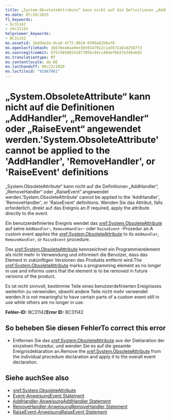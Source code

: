 ```yaml
---
title: „System.ObsoleteAttribute“ kann nicht auf die Definitionen „AddHandler“, „RemoveHandler“ oder „RaiseEvent“ angewendet werden.
ms.date: 07/20/2015
f1_keywords:
- bc31142
- vbc31142
helpviewer_keywords:
- BC31142
ms.assetid: 2bddde2e-9ca0-4f72-8910-0789a6350af8
ms.openlocfilehash: 3b67bea0aa0ee3b59147922c1a5672ab102587f3
ms.sourcegitcommit: bf5c5850654187705bc94cc40ebfb62fe346ab02
ms.translationtype: MT
ms.contentlocale: de-DE
ms.lasthandoff: 09/23/2020
ms.locfileid: "91067061"
---
```

# <a name="systemobsoleteattribute-cannot-be-applied-to-the-addhandler-removehandler-or-raiseevent-definitions"></a><span data-ttu-id="b5fe5-102">„System.ObsoleteAttribute“ kann nicht auf die Definitionen „AddHandler“, „RemoveHandler“ oder „RaiseEvent“ angewendet werden.</span><span class="sxs-lookup"><span data-stu-id="b5fe5-102">'System.ObsoleteAttribute' cannot be applied to the 'AddHandler', 'RemoveHandler', or 'RaiseEvent' definitions</span></span>

<span data-ttu-id="b5fe5-103">„System.ObsoleteAttribute“ kann nicht auf die Definitionen „AddHandler“, „RemoveHandler“ oder „RaiseEvent“ angewendet werden.</span><span class="sxs-lookup"><span data-stu-id="b5fe5-103">'System.ObsoleteAttribute' cannot be applied to the 'AddHandler', 'RemoveHandler', or 'RaiseEvent' definitions.</span></span> <span data-ttu-id="b5fe5-104">Wenden Sie das Attribut, falls erforderlich, direkt auf das Ereignis an.</span><span class="sxs-lookup"><span data-stu-id="b5fe5-104">If required, apply the attribute directly to the event.</span></span>  
  
 <span data-ttu-id="b5fe5-105">Ein benutzerdefiniertes Ereignis wendet das <xref:System.ObsoleteAttribute> auf seine `AddHandler`-, `RemoveHandler`- oder `RaiseEvent` -Prozedur an.</span><span class="sxs-lookup"><span data-stu-id="b5fe5-105">A custom event applies the <xref:System.ObsoleteAttribute> to its `AddHandler`, `RemoveHandler`, or `RaiseEvent` procedure.</span></span>  
  
 <span data-ttu-id="b5fe5-106">Das <xref:System.ObsoleteAttribute> kennzeichnet ein Programmierelement als nicht mehr in Verwendung und informiert die Benutzer, dass das Element in zukünftigen Versionen des Produkts entfernt wird.</span><span class="sxs-lookup"><span data-stu-id="b5fe5-106">The <xref:System.ObsoleteAttribute> marks a programming element as no longer in use and informs users that the element is to be removed in future versions of the product.</span></span>  
  
 <span data-ttu-id="b5fe5-107">Es ist nicht sinnvoll, bestimmte Teile eines benutzerdefinierten Ereignisses weiterhin zu verwenden, obwohl andere Teile nicht mehr verwendet werden.</span><span class="sxs-lookup"><span data-stu-id="b5fe5-107">It is not meaningful to have certain parts of a custom event still in use while others are no longer in use.</span></span>  
  
 <span data-ttu-id="b5fe5-108">**Fehler-ID:** BC31142</span><span class="sxs-lookup"><span data-stu-id="b5fe5-108">**Error ID:** BC31142</span></span>  
  
## <a name="to-correct-this-error"></a><span data-ttu-id="b5fe5-109">So beheben Sie diesen Fehler</span><span class="sxs-lookup"><span data-stu-id="b5fe5-109">To correct this error</span></span>  
  
- <span data-ttu-id="b5fe5-110">Entfernen Sie das <xref:System.ObsoleteAttribute> aus der Deklaration der einzelnen Prozedur, und wenden Sie es auf die gesamte Ereignisdeklaration an.</span><span class="sxs-lookup"><span data-stu-id="b5fe5-110">Remove the <xref:System.ObsoleteAttribute> from the individual procedure declaration and apply it to the overall event declaration.</span></span>  
  
## <a name="see-also"></a><span data-ttu-id="b5fe5-111">Siehe auch</span><span class="sxs-lookup"><span data-stu-id="b5fe5-111">See also</span></span>

- <xref:System.ObsoleteAttribute>
- [<span data-ttu-id="b5fe5-112">Event-Anweisung</span><span class="sxs-lookup"><span data-stu-id="b5fe5-112">Event Statement</span></span>](../language-reference/statements/event-statement.md)
- [<span data-ttu-id="b5fe5-113">AddHandler-Anweisung</span><span class="sxs-lookup"><span data-stu-id="b5fe5-113">AddHandler Statement</span></span>](../language-reference/statements/addhandler-statement.md)
- [<span data-ttu-id="b5fe5-114">RemoveHandler-Anweisung</span><span class="sxs-lookup"><span data-stu-id="b5fe5-114">RemoveHandler Statement</span></span>](../language-reference/statements/removehandler-statement.md)
- [<span data-ttu-id="b5fe5-115">RaiseEvent-Anweisung</span><span class="sxs-lookup"><span data-stu-id="b5fe5-115">RaiseEvent Statement</span></span>](../language-reference/statements/raiseevent-statement.md)
